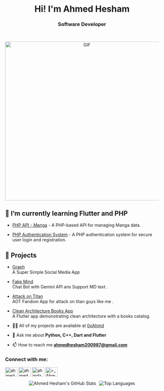 <h1 align="center">Hi! I'm Ahmed Hesham</h1>
<h3 align="center"> Software Developer </h3>
<br>


<p align="center">
  <img src="https://media1.giphy.com/media/v1.Y2lkPTc5MGI3NjExcTdzdHNsM2xpeWRheGdiMGE4bWZ5OWNzbWo3cXVsazNyN3FhemduOSZlcD12MV9pbnRlcm5hbF9naWZfYnlfaWQmY3Q9Zw/bGgsc5mWoryfgKBx1u/giphy.gif" alt="GIF" width="520" />
</p>    

## 🌱 I’m currently learning **Flutter and PHP**





- [PHP API - Manga](https://github.com/0xAhmd/PHP_API_MANGA) - A PHP-based API for managing Manga data.

- [PHP Authentication System](https://github.com/0xAhmd/PHP_AUTH) - A PHP authentication system for secure user login and registration.

## 📂 Projects

- [Graph](https://github.com/0xAhmd/graph)  
  A Super Simple Social Media App 

- [Fake Mind](https://github.com/0xAhmd/fake-mind)  
  Chat Bot with Gemini API ans Support MD text .

- [Attack on Titan](https://github.com/0xAhmd/aot)  
  AOT Fandom App for attack on titan guys like me .

- [Clean Architecture Books App](https://github.com/0xAhmd/clean_architecture_books_app)  
  A Flutter app demonstrating clean architecture with a books catalog.

- 👨‍💻 All of my projects are available at [0xAhmd](0xAhmd)

- 💬 Ask me about **Python, C++, Dart and Flutter**

- 📫 How to reach me **ahmedhesham200987@gmail.com**

<h3 align="left">Connect with me:</h3>
<p align="left">
<a href="https://www.linkedin.com/in/ahmed-hesham-268888270/" target="blank"><img align="center" src="https://raw.githubusercontent.com/rahuldkjain/github-profile-readme-generator/master/src/images/icons/Social/linked-in-alt.svg" alt="ahmed hesham" height="30" width="40" /></a>
<a href="https://www.facebook.com/profile.php?id=100093159985558" target="blank"><img align="center" src="https://raw.githubusercontent.com/rahuldkjain/github-profile-readme-generator/master/src/images/icons/Social/facebook.svg" alt="ahmed hesham" height="30" width="40" /></a>
<a href="https://www.instagram.com/_statefulat4/" target="blank"><img align="center" src="https://raw.githubusercontent.com/rahuldkjain/github-profile-readme-generator/master/src/images/icons/Social/instagram.svg" alt="ahmdz.py" height="30" width="40" /></a>
<a href="https://discord.gg/>_ Ahmz" target="blank"><img align="center" src="https://raw.githubusercontent.com/rahuldkjain/github-profile-readme-generator/master/src/images/icons/Social/discord.svg" alt=">_ Ahmz" height="30" width="40" /></a>
</p>


<div align="center" style="display: flex; justify-content: center; gap: 10px; flex-wrap: wrap;">
  <img src="https://github-readme-stats.vercel.app/api?username=0xAhmd&show_icons=true&theme=tokyonight" alt="Ahmed Hesham's GitHub Stats" />
  <img src="https://github-readme-stats.vercel.app/api/top-langs/?username=0xAhmd&layout=compact&theme=tokyonight" alt="Top Languages" />
</div>
